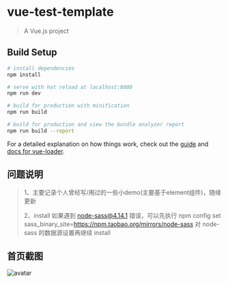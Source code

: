 # vue-test-template

> A Vue.js project

## Build Setup

``` bash
# install dependencies
npm install

# serve with hot reload at localhost:8080
npm run dev

# build for production with minification
npm run build

# build for production and view the bundle analyzer report
npm run build --report
```

For a detailed explanation on how things work, check out the [guide](http://vuejs-templates.github.io/webpack/) and [docs for vue-loader](http://vuejs.github.io/vue-loader).

## 问题说明
> 1、主要记录个人曾经写/用过的一些小demo(主要基于element组件)，随缘更新
>
> 2、install 如果遇到 node-sass@4.14.1 错误，可以先执行 npm config set sass_binary_site=https://npm.taobao.org/mirrors/node-sass 对 node-sass 的数据源设置再继续 install

## 首页截图
![avatar](https://github.com/Beingyo/ReadMeImgRepository/blob/main/img/testIndex.png)
